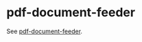 # pdf-document-feeder

See [pdf-document-feeder](https://www.npmjs.com/package/pdf-document-feeder).
